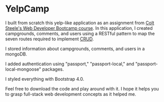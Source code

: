 # YelpCamp

I built from scratch this yelp-like application as an assignment from [Colt Steele's Web Developer Bootcamp course](https://www.udemy.com/course/the-web-developer-bootcamp/).
In this application, I created campgrounds, comments, and users using a RESTful pattern to map the seven routes required to implement [CRUD](https://en.wikipedia.org/wiki/Create,_read,_update_and_delete). 

I stored information about campgrounds, comments, and users in a mongoDB. 

I added authentication using "passport," "passport-local," and "passport-local-mongoose" packages.

I styled everything with Bootstrap 4.0.

Feel free to download the code and play around with it. I hope it helps you to grasp full-stack web development concepts as it helped me.